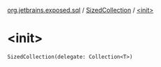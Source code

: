[org.jetbrains.exposed.sql](../index.md) / [SizedCollection](index.md) / [&lt;init&gt;](.)

# &lt;init&gt;

`SizedCollection(delegate: Collection<T>)`